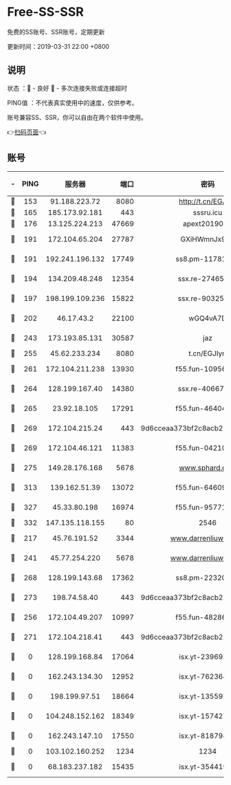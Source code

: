 # Free-SS-SSR

免费的SS账号、SSR账号，定期更新

更新时间：2019-03-31 22:00 +0800

## 说明

状态     ：🙂 - 良好 🙁 - 多次连接失败或连接超时

PING值   ：不代表真实使用中的速度，仅供参考。

账号兼容SS、SSR，你可以自由在两个软件中使用。

👉[扫码页面](https://liesauer.github.io/Free-SS-SSR/)👈

## 账号

|-|PING|服务器|端口|密码|加密方式|区域|
|:----:|:----:|:-----:|-----:|:----:|:----:|:----:|
|🙂|153|91.188.223.72|8080|http://t.cn/EGJIyrl|rc4-md5|RU|
|🙂|165|185.173.92.181|443|sssru.icu|rc4-md5|RU|
|🙂|176|13.125.224.213|47669|apext2019001|chacha20|KR|
|🙂|191|172.104.65.204|27787|GXiHWmnJx94S|aes-256-cfb|JP|
|🙂|191|192.241.196.132|17749|ss8.pm-11781750|aes-256-cfb|US|
|🙂|194|134.209.48.248|12354|ssx.re-27465668|aes-256-cfb|US|
|🙂|197|198.199.109.236|15822|ssx.re-90325864|aes-256-cfb|US|
|🙂|202|46.17.43.2|22100|wGQ4vA7D|aes-256-gcm|RU|
|🙂|243|173.193.85.131|30587|jaz|aes-256-cfb|US|
|🙂|255|45.62.233.234|8080|t.cn/EGJIyrl|rc4-md5|CA|
|🙂|261|172.104.211.238|13930|f55.fun-10956587|aes-256-cfb|US|
|🙂|264|128.199.167.40|14380|ssx.re-40667368|aes-256-cfb|SG|
|🙂|265|23.92.18.105|17291|f55.fun-46404698|aes-256-cfb|US|
|🙂|269|172.104.215.24|443|9d6cceaa373bf2c8acb22e60b6a58be6|aes-256-cfb|US|
|🙂|269|172.104.46.121|11383|f55.fun-04210255|aes-256-cfb|SG|
|🙂|275|149.28.176.168|5678|www.sphard.com|aes-256-cfb|AU|
|🙂|313|139.162.51.39|13072|f55.fun-64609790|aes-256-cfb|SG|
|🙂|327|45.33.80.198|16974|f55.fun-95771159|aes-256-cfb|US|
|🙂|332|147.135.118.155|80|2546|chacha20|US|
|🙂|217|45.76.191.52|3344|www.darrenliuwei.com|aes-256-cfb|JP|
|🙂|241|45.77.254.220|5678|www.darrenliuwei.com|aes-256-cfb|SG|
|🙂|268|128.199.143.68|17362|ss8.pm-22320506|aes-256-cfb|SG|
|🙂|273|198.74.58.40|443|9d6cceaa373bf2c8acb22e60b6a58be6|aes-256-cfb|US|
|🙁|256|172.104.49.207|10997|f55.fun-48286538|aes-256-cfb|SG|
|🙁|271|172.104.218.41|443|9d6cceaa373bf2c8acb22e60b6a58be6|aes-256-cfb|US|
|🙁|0|128.199.168.84|17064|isx.yt-23969273|aes-256-cfb|SG|
|🙁|0|162.243.134.30|12952|isx.yt-76236422|aes-256-cfb|US|
|🙁|0|198.199.97.51|18664|isx.yt-13559717|aes-256-cfb|US|
|🙁|0|104.248.152.162|18349|isx.yt-15742711|aes-256-cfb|SG|
|🙁|0|162.243.147.10|17550|isx.yt-81879846|aes-256-cfb|US|
|🙁|0|103.102.160.252|1234|1234|rc4-md5|JP|
|🙁|0|68.183.237.182|15435|isx.yt-35441993|aes-256-cfb|SG|
